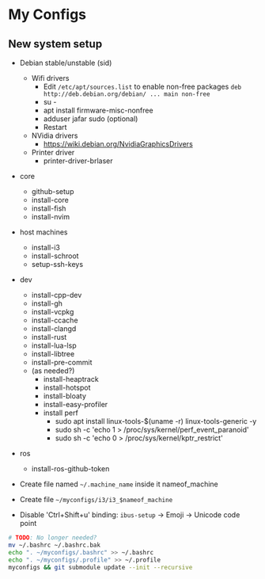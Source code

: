 # My Configs

## New system setup

- Debian stable/unstable (sid)
  - Wifi drivers
    - Edit `/etc/apt/sources.list` to enable non-free packages `deb http://deb.debian.org/debian/ ... main non-free`
    - su -
    - apt install firmware-misc-nonfree
    - adduser jafar sudo (optional)
    - Restart
  - NVidia drivers
    - https://wiki.debian.org/NvidiaGraphicsDrivers
  - Printer driver
    - printer-driver-brlaser
- core
  - github-setup
  - install-core
  - install-fish
  - install-nvim
- host machines
  - install-i3
  - install-schroot
  - setup-ssh-keys
- dev
  - install-cpp-dev
  - install-gh
  - install-vcpkg
  - install-ccache
  - install-clangd
  - install-rust
  - install-lua-lsp
  - install-libtree
  - install-pre-commit
  - (as needed?)
    - install-heaptrack
    - install-hotspot
    - install-bloaty
    - install-easy-profiler
    - install perf
      - sudo apt install linux-tools-$(uname -r) linux-tools-generic -y
      - sudo sh -c 'echo 1 > /proc/sys/kernel/perf_event_paranoid'
      - sudo sh -c 'echo 0 > /proc/sys/kernel/kptr_restrict'
- ros
  - install-ros-github-token

- Create file named `~/.machine_name` inside it nameof_machine
- Create file `~/myconfigs/i3/i3_$nameof_machine`
- Disable 'Ctrl+Shift+u' binding: `ibus-setup` -> Emoji -> Unicode code point

```bash
# TODO: No longer needed?
mv ~/.bashrc ~/.bashrc.bak
echo ". ~/myconfigs/.bashrc" >> ~/.bashrc
echo ". ~/myconfigs/.profile" >> ~/.profile
myconfigs && git submodule update --init --recursive
```
